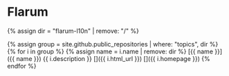 # Flarum

{% assign dir = "flarum-l10n" | remove: "/" %}

{% assign group = site.github.public_repositories | where: "topics", dir %}
{% for i in group %}
  {% assign name = i.name | remove: dir %}
  <span class="block">[{{ name }}]({{ name }})</span>
  <span class="block">{{ i.description }}</span>
  <span class="block">
    [<i class="fa-brands fa-github fa-fw"></i>]({{ i.html_url }})
    []({{ i.homepage }})
  </span>
{% endfor %}
